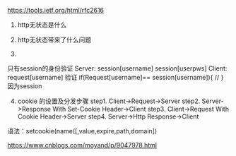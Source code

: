 https://tools.ietf.org/html/rfc2616

1. http无状态是什么

2. http无状态带来了什么问题

3. 
只有session的身份验证
    Server: session[username] session[userpws]
    Client: request[username]
    验证    if(Request[username]== session[username]){
        //
    }
    因为session

4. cookie 的设置及分发步骤
step1. Client->Request->Server
step2. Server->Response With Set-Cookie Header->Client 
step3. Client->Request With Cookie Header->Server
step4. Server->Http Response->Client

语法：setcookie(name([,value,expire,path,domain])

https://www.cnblogs.com/moyand/p/9047978.html